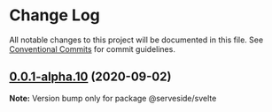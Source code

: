 # Change Log

All notable changes to this project will be documented in this file.
See [Conventional Commits](https://conventionalcommits.org) for commit guidelines.

## [0.0.1-alpha.10](https://github.com/serveside/serveside/compare/v0.0.1-alpha.8...v0.0.1-alpha.10) (2020-09-02)

**Note:** Version bump only for package @serveside/svelte
